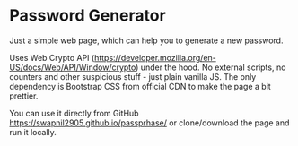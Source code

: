 # Password Generator

Just a simple web page, which can help you to generate a new password.

Uses Web Crypto API (https://developer.mozilla.org/en-US/docs/Web/API/Window/crypto) under the hood.
No external scripts, no counters and other suspicious stuff - just plain vanilla JS.
The only dependency is Bootstrap CSS from official CDN to make the page a bit prettier.

You can use it directly from GitHub https://swapnil2905.github.io/passprhase/ or clone/download the page and run it locally.
